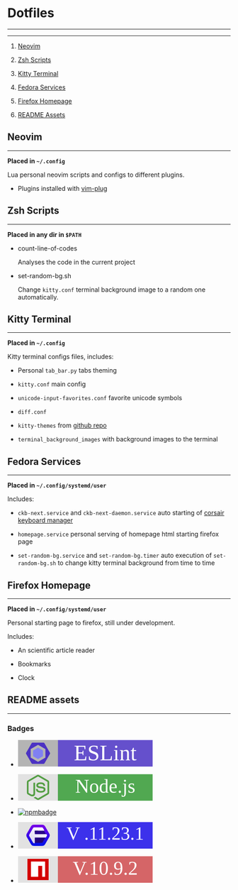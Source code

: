 # Dotfiles

---

---

1. [Neovim](#neovim)

2. [Zsh Scripts](#zsh-scripts)

3. [Kitty Terminal](#kitty-terminal)

4. [Fedora Services](#fedora-services)

5. [Firefox Homepage](#firefox-homepage)

6. [README Assets](#readme-assets)

## Neovim

---

**Placed in `~/.config`**

Lua personal neovim scripts and configs to different plugins.

- Plugins installed with [vim-plug](https://github.com/junegunn/vim-plug)

## Zsh Scripts

---

**Placed in any dir in `$PATH`**

- count-line-of-codes

  Analyses the code in the current project

- set-random-bg.sh

  Change `kitty.conf` terminal background image to a random one automatically.

## Kitty Terminal

---

**Placed in `~/.config`**

Kitty terminal configs files, includes:

- Personal `tab_bar.py` tabs theming

- `kitty.conf` main config

- `unicode-input-favorites.conf` favorite unicode symbols

- `diff.conf`

- `kitty-themes` from [github repo](https://github.com/dexpota/kitty-themes)

- `terminal_background_images` with background images to the terminal

## Fedora Services

---

**Placed in `~/.config/systemd/user`**

Includes:

- `ckb-next.service` and `ckb-next-daemon.service` auto starting of [corsair keyboard manager](https://github.com/ckb-next/ckb-next)

- `homepage.service` personal serving of homepage html starting firefox page

- `set-random-bg.service` and `set-random-bg.timer` auto execution of `set-random-bg.sh` to change kitty
  terminal background from time to time

## Firefox Homepage

---

**Placed in `~/.config/systemd/user`**

Personal starting page to firefox, still under development.

Includes:

- An scientific article reader

- Bookmarks

- Clock

## README assets

---

### Badges

- [![eslintbadge]][eslint]

- [![nodebadge]][node]

- [![npmbadge]][npm]

- [![floorpbadgev11231]][floorp]

- [![npmbadgev1092]][npm]

[eslintbadge]: https://github.com/eduardotlc/dotfiles/blob/main/badges/eslint_badge.svg
[eslint]: https://eslint.org
[nodebadge]: https://github.com/eduardotlc/dotfiles/blob/main/badges/node_badge.svg
[node]: https://nodejs.org
[npmbadge]: https://github.com/eduardotlc/dotfiles/blob/main/badges/npm_badge.svg
[npm]: https://npmjs.com
[npmbadge]: https://github.com/eduardotlc/dotfiles/blob/main/badges/npm_badge.svg
[npmbadgev1092]: https://github.com/eduardotlc/dotfiles/blob/main/badges/npm_badge_v_10_9_2.svg
[floorpbadgev11231]: https://github.com/eduardotlc/dotfiles/blob/main/badges/floorp_badge_v_11_23_1.svg
[floorp]: https://github.com/Floorp-Projects/Floorp
[feb25]: https://github.com/eduardotlc/dotfiles/blob/main/badges/feb_25.svg
[eduardotlc]: https://github.com/eduardotlc

